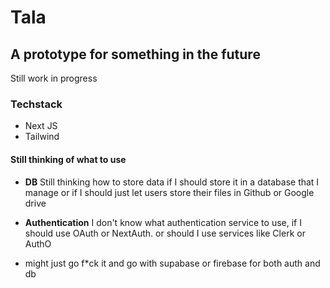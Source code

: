 # Tala

## A prototype for something in the future



Still work in progress
### Techstack
- Next JS
- Tailwind



#### Still thinking of what to use
- **DB**
Still thinking how to store data if I should store it in a database that I manage or if I should just let users store their files in Github or Google drive

- **Authentication**
I don't know what authentication service to use, if I should use OAuth or NextAuth. or should I use services like Clerk or AuthO

- might just go f*ck it and go with supabase or firebase for both auth and db

